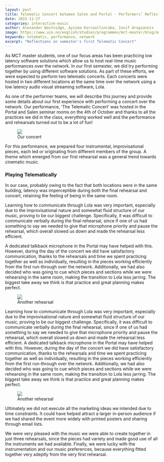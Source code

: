 ```yaml
---
layout: post
title: Telematic Concert between Salen and Portal - Performers’ Reflections
date: 2022-11-27
categories: interactive-music
author: Alexander Wastnidge, Aysima Karcaaltincaba, Iosif Aragiannis
image: https://www.uio.no/english/studies/programmes/mct-master/blog/assets/image/2022_11_28_aysimab_telematic_concert.jpg
keywords: telematic, performance, network
excerpt: "Reflections on semester's first Telematic Concert"
---
```



As MCT master students, one of our focus areas has been practicing low latency software solutions which allow us to host real-time music performances over the network. In our first semester, we did try performing together by using different software solutions. As part of these efforts, we were expected to perform two telematic concerts. Each concerts were hosted in two different locations at the same time over the network using a low latency audio visual streaming software, Lola.

As one of the performer teams, we will describe this journey and provide some details about our first experience with performing a concert over the network. Our performance, ‘The Telematic Concert’ was hosted in the Portal and Salen seminar rooms on the 4th of October and thanks to all the practices we did in the class, everything worked well and the performance and rehearsals turned out to be a lot of fun!

<figure style="float: none">
   <img
      src="https://www.uio.no/english/studies/programmes/mct-master/blog/assets/image/2022_11_28_aysimab_telematic_concert.jpg"
      style="max-height:600px; width:auto;" />
   <figcaption>Our concert</figcaption>
</figure>

For this performance, we prepared four instrumental, improvisational pieces, each led or originating from different members of the group. A theme which emerged from our first rehearsal was a general trend towards cinematic music.

### Playing Telematically
In our case, probably owing to the fact that both locations were in the same building, latency was imperceptible during both the final rehearsal and concert, retaining the feeling of being in the same room.

Learning how to communicate through Lola was very important, especially due to the improvisational nature and somewhat fluid structure of our music, proving to be our biggest challenge. Specifically, it was difficult to communicate verbally during the final rehearsal, since if one of us had something to say we needed to give that microphone priority and pause the rehearsal, which overall slowed us down and made the rehearsal less efficient.

A dedicated talkback microphone in the Portal may have helped with this. However, during the day of the concert we did have satisfactory communication, thanks to the rehearsals and time we spent practicing together as well as individually, resulting in the pieces working efficiently from the first run-through over the network. Additionally, we had also decided who was going to cue which pieces and sections while we were rehearsing in the same room, making the transition to Lola less jarring. The biggest take away we think is that practice and great planning makes perfect.

<figure style="float: none">
   <img
      src="https://www.uio.no/english/studies/programmes/mct-master/blog/assets/image/2022_11_28_aysimab_concert_photo"
      style="max-height:600px; width:auto;" />
   <figcaption>Another rehearsal</figcaption>
</figure>

Learning how to communicate through Lola was very important, especially due to the improvisational nature and somewhat fluid structure of our music, proving to be our biggest challenge. Specifically, it was difficult to communicate verbally during the final rehearsal, since if one of us had something to say we needed to give that microphone priority and pause the rehearsal, which overall slowed us down and made the rehearsal less efficient. A dedicated talkback microphone in the Portal may have helped with this. However, during the day of the concert we did have satisfactory communication, thanks to the rehearsals and time we spent practicing together as well as individually, resulting in the pieces working efficiently from the first run-through over the network. Additionally, we had also decided who was going to cue which pieces and sections while we were rehearsing in the same room, making the transition to Lola less jarring. The biggest take away we think is that practice and great planning makes perfect.

<figure style="float: none">
   <img
      src="https://www.uio.no/english/studies/programmes/mct-master/blog/assets/image/2022_11_28_aysimab_concert_photo"
      style="max-height:600px; width:auto;" />
   <figcaption>Another rehearsal</figcaption>
</figure>

Ultimately we did not execute all the marketing ideas we intended due to time constraints. It could have helped attract a larger in-person audience if we had shared the event more widely with printed posters and sharing through email lists.

We were very pleased with the music we were able to create together in just three rehearsals, since the pieces had variety and made good use of all the instruments we had available. Finally, we were lucky with the instrumentation and our music preferences, because everything fitted together very adeptly from the very first rehearsal. 

